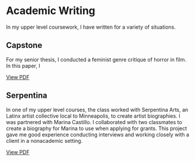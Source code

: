 # Academic Writing

In my upper level coursework, I have written for a variety of situations. 

## Capstone 

For my senior thesis, I conducted a feminist genre critique of horror in film. In this paper, I 

[View PDF](https://drive.google.com/file/d/1kc2HSuFPdIuLyNtJSObEDXWXufE7cTY6/view?usp=sharing)


## Serpentina

In one of my upper level courses, the class worked with Serpentina Arts, an Latinx artist collective local to Minneapolis, to create artist biographies. I was partnered with Marina Castillo. I collaborated with two classmates to create a biography for Marina to use when applying for grants. This project gave me good experience conducting interviews and working closely with a client in a nonacademic setting. 

[View PDF](https://drive.google.com/file/d/1okxgS5TVa4WJ3Bsa178C9E0AiZKzg1Yv/view?usp=sharing)
